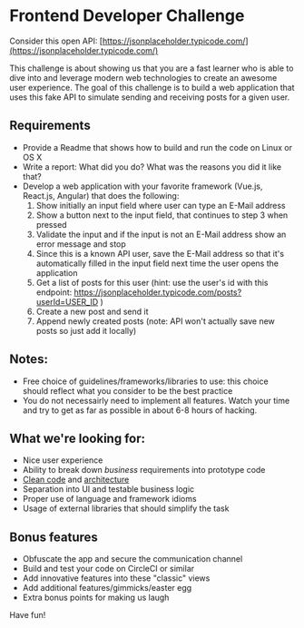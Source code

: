 # Frontend Developer Challenge

Consider this open API: [https://jsonplaceholder.typicode.com/](https://jsonplaceholder.typicode.com/)

This challenge is about showing us that you are a fast learner who is able to dive into and leverage modern web technologies to create an awesome user experience.
The goal of this challenge is to build a web application that uses this fake API to simulate sending and receiving posts for a given user.

## Requirements
- Provide a Readme that shows how to build and run the code on Linux or OS X
- Write a report: What did you do? What was the reasons you did it like that?
- Develop a web application with your favorite framework (Vue.js, React.js, Angular) that does the following:
  1. Show initially an input field where user can type an E-Mail address
  2. Show a button next to the input field, that continues to step 3 when pressed
  3. Validate the input and if the input is not an E-Mail address show an error message and stop
  4. Since this is a known API user, save the E-Mail address so that it's automatically filled in the input field next time the user opens the application
  5. Get a list of posts for this user (hint: use the user's id with this endpoint: https://jsonplaceholder.typicode.com/posts?userId=USER_ID )
  6. Create a new post and send it
  7. Append newly created posts (note: API won't actually save new posts so just add it locally)

## Notes:
- Free choice of guidelines/frameworks/libraries to use: this choice should reflect what you consider to be the best practice
- You do not necessairly need to implement all features. Watch your time and try to get as far as possible in about 6-8 hours of hacking.

## What we're looking for:
- Nice user experience
- Ability to break down *business* requirements into prototype code
- [Clean code](https://www.amazon.com/Clean-Coder-Conduct-Professional-Programmers/dp/0137081073/) and [architecture](https://www.amazon.com/Clean-Architecture-Craftsmans-Software-Structure/dp/0134494164/)
- Separation into UI and testable business logic
- Proper use of language and framework idioms
- Usage of external libraries that should simplify the task

## Bonus features
- Obfuscate the app and secure the communication channel
- Build and test your code on CircleCI or similar
- Add innovative features into these "classic" views
- Add additional features/gimmicks/easter egg
- Extra bonus points for making us laugh

Have fun!
